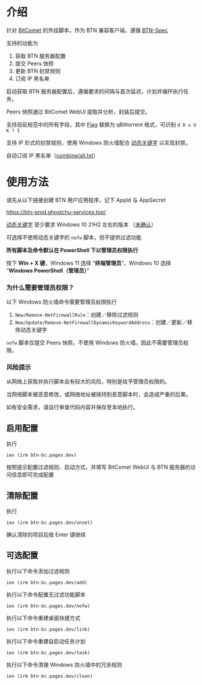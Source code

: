 # 介绍

针对 [BitComet](https://www.bitcomet.com/en/archive) 的外挂脚本，作为 BTN 兼容客户端，遵循 [BTN-Spec](https://github.com/PBH-BTN/BTN-Spec)

支持的功能为

1. 获取 BTN 服务器配置
2. 提交 Peers 快照
3. 更新 BTN 封禁规则
4. 订阅 IP 黑名单

启动获取 BTN 服务器配置后，遵循要求的间隔与首次延迟，计划并循环执行任务。

Peers 快照通过 BitComet WebUI 提取并分析，封装后提交。

支持目前规范中的所有字段，其中 [Flag](https://github.com/PBH-BTN/quick-references/blob/main/utp_flags.md) 替换为 qBittorrent 格式，可识别 `d D u U K ? I`

支持 IP 形式的封禁规则，使用 Windows 防火墙配合 [动态关键字](https://learn.microsoft.com/zh-cn/windows/security/operating-system-security/network-security/windows-firewall/dynamic-keywords) 以实现封禁。

自动订阅 IP 黑名单（[combine/all.txt](https://github.com/PBH-BTN/BTN-Collected-Rules/blob/main/combine/all.txt)）

# 使用方法

请先从以下链接创建 BTN 用户应用程序，记下 AppId 与 AppSecret

https://btn-prod.ghostchu-services.top/

[动态关键字](https://learn.microsoft.com/windows/security/operating-system-security/network-security/windows-firewall/dynamic-keywords) 至少要求 Windows 10 21H2 左右的版本 （[未确认](https://github.com/MicrosoftDocs/windows-powershell-docs/blob/main/docset/winserver2022-ps/netsecurity/Get-NetFirewallDynamicKeywordAddress.md)）

可选择不使用动态关键字的 `nofw` 脚本，但不提供过滤功能

**所有脚本及命令默认在 PowerShell 下以管理员权限执行**

按下 **Win + X 键**，Windows 11 选择 “**终端管理员**”，Windows 10 选择 “**Windows PowerShell（管理员）**”

### 为什么需要管理员权限？

以下 Windows 防火墙命令需要管理员权限执行

1. `New/Remove-NetFirewallRule`：创建／移除过滤规则
2. `New/Update/Remove-NetFirewallDynamicKeywordAddress`：创建／更新／移除动态关键字

`nofw` 脚本仅提交 Peers 快照，不使用 Windows 防火墙，因此不需要管理员权限。

### 风险提示

从网络上获取并执行脚本会有较大的风险，特别是给予管理员权限的。

当网络脚本被恶意修改，或网络地址被挟持到恶意脚本时，会造成严重的后果。

如有安全需求，请自行审查代码内容并保存至本地执行。

## 启用配置

执行

`iex (irm btn-bc.pages.dev)`

按照提示配置过滤规则、启动方式，并填写 BitComet WebUI 与 BTN 服务器的访问信息即可完成配置

## 清除配置

执行

`iex (irm btn-bc.pages.dev/unset)`

确认清除的项目后按 Enter 键继续

## 可选配置

执行以下命令添加过滤规则

`iex (irm btn-bc.pages.dev/add)`

执行以下命令配置无过滤功能脚本

`iex (irm btn-bc.pages.dev/nofw)`

执行以下命令重建桌面快捷方式

`iex (irm btn-bc.pages.dev/link)`

执行以下命令重建自启动任务计划

`iex (irm btn-bc.pages.dev/task)`

执行以下命令清理 Windows 防火墙中的冗余规则

`iex (irm btn-bc.pages.dev/clean)`
